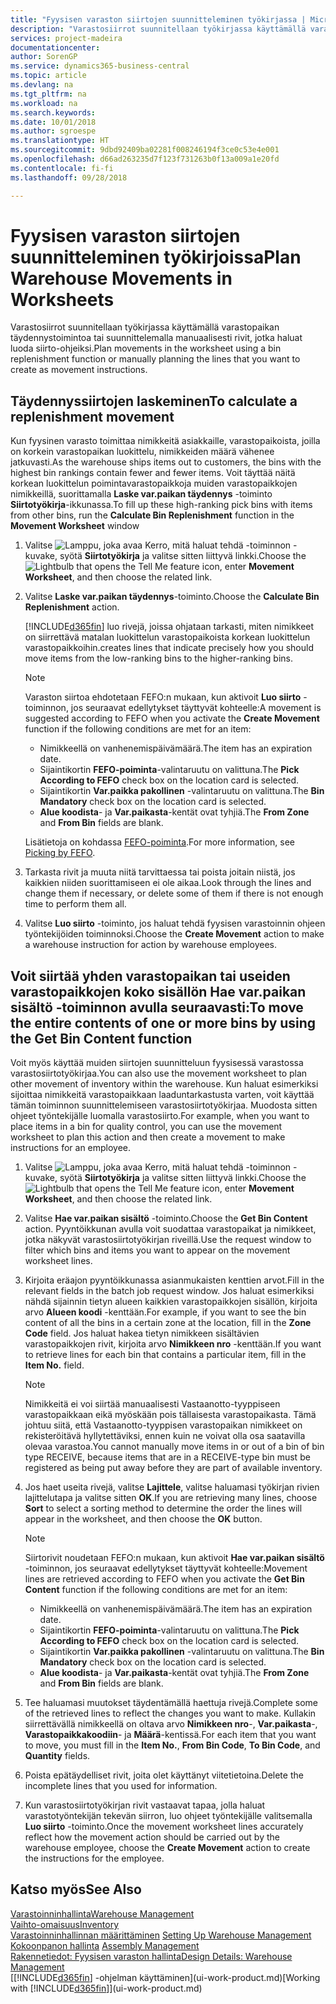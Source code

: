 ```yaml
---
title: "Fyysisen varaston siirtojen suunnitteleminen työkirjassa | Microsoft Docs"
description: "Varastosiirrot suunnitellaan työkirjassa käyttämällä varastopaikan täydennystoimintoa tai suunnittelemalla manuaalisesti rivit, jotka haluat luoda siirto-ohjeiksi."
services: project-madeira
documentationcenter: 
author: SorenGP
ms.service: dynamics365-business-central
ms.topic: article
ms.devlang: na
ms.tgt_pltfrm: na
ms.workload: na
ms.search.keywords: 
ms.date: 10/01/2018
ms.author: sgroespe
ms.translationtype: HT
ms.sourcegitcommit: 9dbd92409ba02281f008246194f3ce0c53e4e001
ms.openlocfilehash: d66ad263235d7f123f731263b0f13a009a1e20fd
ms.contentlocale: fi-fi
ms.lasthandoff: 09/28/2018

---
```

# <a name="plan-warehouse-movements-in-worksheets"></a><span data-ttu-id="f63c3-103">Fyysisen varaston siirtojen suunnitteleminen työkirjoissa</span><span class="sxs-lookup"><span data-stu-id="f63c3-103">Plan Warehouse Movements in Worksheets</span></span>
<span data-ttu-id="f63c3-104">Varastosiirrot suunnitellaan työkirjassa käyttämällä varastopaikan täydennystoimintoa tai suunnittelemalla manuaalisesti rivit, jotka haluat luoda siirto-ohjeiksi.</span><span class="sxs-lookup"><span data-stu-id="f63c3-104">Plan movements in the worksheet using a bin replenishment function or manually planning the lines that you want to create as movement instructions.</span></span>  

## <a name="to-calculate-a-replenishment-movement"></a><span data-ttu-id="f63c3-105">Täydennyssiirtojen laskeminen</span><span class="sxs-lookup"><span data-stu-id="f63c3-105">To calculate a replenishment movement</span></span>  
<span data-ttu-id="f63c3-106">Kun fyysinen varasto toimittaa nimikkeitä asiakkaille, varastopaikoista, joilla on korkein varastopaikan luokittelu, nimikkeiden määrä vähenee jatkuvasti.</span><span class="sxs-lookup"><span data-stu-id="f63c3-106">As the warehouse ships items out to customers, the bins with the highest bin rankings contain fewer and fewer items.</span></span> <span data-ttu-id="f63c3-107">Voit täyttää näitä korkean luokittelun poimintavarastopaikkoja muiden varastopaikkojen nimikkeillä, suorittamalla **Laske var.paikan täydennys** -toiminto **Siirtotyökirja**-ikkunassa.</span><span class="sxs-lookup"><span data-stu-id="f63c3-107">To fill up these high-ranking pick bins with items from other bins, run the **Calculate Bin Replenishment** function in the **Movement Worksheet** window</span></span>

1.  <span data-ttu-id="f63c3-108">Valitse ![Lamppu, joka avaa Kerro, mitä haluat tehdä -toiminnon](media/ui-search/search_small.png "Kerro, mitä haluat tehdä") -kuvake, syötä **Siirtotyökirja** ja valitse sitten liittyvä linkki.</span><span class="sxs-lookup"><span data-stu-id="f63c3-108">Choose the ![Lightbulb that opens the Tell Me feature](media/ui-search/search_small.png "Tell me what you want to do") icon, enter **Movement Worksheet**, and then choose the related link.</span></span>  
2.  <span data-ttu-id="f63c3-109">Valitse **Laske var.paikan täydennys**-toiminto.</span><span class="sxs-lookup"><span data-stu-id="f63c3-109">Choose the **Calculate Bin Replenishment** action.</span></span>  

    [!INCLUDE[d365fin](includes/d365fin_md.md)] <span data-ttu-id="f63c3-110">luo rivejä, joissa ohjataan tarkasti, miten nimikkeet on siirrettävä matalan luokittelun varastopaikoista korkean luokittelun varastopaikkoihin.</span><span class="sxs-lookup"><span data-stu-id="f63c3-110">creates lines that indicate precisely how you should move items from the low-ranking bins to the higher-ranking bins.</span></span>  

    > [!NOTE]  
    >  <span data-ttu-id="f63c3-111">Varaston siirtoa ehdotetaan FEFO:n mukaan, kun aktivoit  **Luo siirto** -toiminnon, jos seuraavat edellytykset täyttyvät kohteelle:</span><span class="sxs-lookup"><span data-stu-id="f63c3-111">A movement is suggested according to FEFO when you activate the **Create Movement** function if the following conditions are met for an item:</span></span>  
    >   
    >  -   <span data-ttu-id="f63c3-112">Nimikkeellä on vanhenemispäivämäärä.</span><span class="sxs-lookup"><span data-stu-id="f63c3-112">The item has an expiration date.</span></span>  
    > -   <span data-ttu-id="f63c3-113">Sijaintikortin **FEFO-poiminta**-valintaruutu on valittuna.</span><span class="sxs-lookup"><span data-stu-id="f63c3-113">The **Pick According to FEFO** check box on the location card is selected.</span></span>  
    > -   <span data-ttu-id="f63c3-114">Sijaintikortin **Var.paikka pakollinen** -valintaruutu on valittuna.</span><span class="sxs-lookup"><span data-stu-id="f63c3-114">The **Bin Mandatory** check box on the location card is selected.</span></span>  
    > -   <span data-ttu-id="f63c3-115">**Alue koodista**- ja **Var.paikasta**-kentät ovat tyhjiä.</span><span class="sxs-lookup"><span data-stu-id="f63c3-115">The **From Zone** and **From Bin** fields are blank.</span></span>  

    <span data-ttu-id="f63c3-116">Lisätietoja on kohdassa [FEFO-poiminta](warehouse-picking-by-fefo.md).</span><span class="sxs-lookup"><span data-stu-id="f63c3-116">For more information, see [Picking by FEFO](warehouse-picking-by-fefo.md).</span></span>  

3.  <span data-ttu-id="f63c3-117">Tarkasta rivit ja muuta niitä tarvittaessa tai poista joitain niistä, jos kaikkien niiden suorittamiseen ei ole aikaa.</span><span class="sxs-lookup"><span data-stu-id="f63c3-117">Look through the lines and change them if necessary, or delete some of them if there is not enough time to perform them all.</span></span>  
4.  <span data-ttu-id="f63c3-118">Valitse **Luo siirto** -toiminto, jos haluat tehdä fyysisen varastoinnin ohjeen työntekijöiden toiminnoksi.</span><span class="sxs-lookup"><span data-stu-id="f63c3-118">Choose the **Create Movement** action to make a warehouse instruction for action by warehouse employees.</span></span>  

## <a name="to-move-the-entire-contents-of-one-or-more-bins-by-using-the-get-bin-content-function"></a><span data-ttu-id="f63c3-119">Voit siirtää yhden varastopaikan tai useiden varastopaikkojen koko sisällön Hae var.paikan sisältö -toiminnon avulla seuraavasti:</span><span class="sxs-lookup"><span data-stu-id="f63c3-119">To move the entire contents of one or more bins by using the Get Bin Content function</span></span>  
<span data-ttu-id="f63c3-120">Voit myös käyttää muiden siirtojen suunnitteluun fyysisessä varastossa varastosiirtotyökirjaa.</span><span class="sxs-lookup"><span data-stu-id="f63c3-120">You can also use the movement worksheet to plan other movement of inventory within the warehouse.</span></span> <span data-ttu-id="f63c3-121">Kun haluat esimerkiksi sijoittaa nimikkeitä varastopaikkaan laaduntarkastusta varten, voit käyttää tämän toiminnon suunnittelemiseen varastosiirtotyökirjaa. Muodosta sitten ohjeet työntekijälle luomalla varastosiirto.</span><span class="sxs-lookup"><span data-stu-id="f63c3-121">For example, when you want to place items in a bin for quality control, you can use the movement worksheet to plan this action and then create a movement to make instructions for an employee.</span></span>  

1.  <span data-ttu-id="f63c3-122">Valitse ![Lamppu, joka avaa Kerro, mitä haluat tehdä -toiminnon](media/ui-search/search_small.png "Kerro, mitä haluat tehdä") -kuvake, syötä **Siirtotyökirja** ja valitse sitten liittyvä linkki.</span><span class="sxs-lookup"><span data-stu-id="f63c3-122">Choose the ![Lightbulb that opens the Tell Me feature](media/ui-search/search_small.png "Tell me what you want to do") icon, enter **Movement Worksheet**, and then choose the related link.</span></span>  
2.  <span data-ttu-id="f63c3-123">Valitse **Hae var.paikan sisältö** -toiminto.</span><span class="sxs-lookup"><span data-stu-id="f63c3-123">Choose the **Get Bin Content** action.</span></span> <span data-ttu-id="f63c3-124">Pyyntöikkunan avulla voit suodattaa varastopaikat ja nimikkeet, jotka näkyvät varastosiirtotyökirjan riveillä.</span><span class="sxs-lookup"><span data-stu-id="f63c3-124">Use the request window to filter which bins and items you want to appear on the movement worksheet lines.</span></span>  
3.  <span data-ttu-id="f63c3-125">Kirjoita eräajon pyyntöikkunassa asianmukaisten kenttien arvot.</span><span class="sxs-lookup"><span data-stu-id="f63c3-125">Fill in the relevant fields in the batch job request window.</span></span> <span data-ttu-id="f63c3-126">Jos haluat esimerkiksi nähdä sijainnin tietyn alueen kaikkien varastopaikkojen sisällön, kirjoita arvo **Alueen koodi** -kenttään.</span><span class="sxs-lookup"><span data-stu-id="f63c3-126">For example, if you want to see the bin content of all the bins in a certain zone at the location, fill in the **Zone Code** field.</span></span> <span data-ttu-id="f63c3-127">Jos haluat hakea tietyn nimikkeen sisältävien varastopaikkojen rivit, kirjoita arvo **Nimikkeen nro** -kenttään.</span><span class="sxs-lookup"><span data-stu-id="f63c3-127">If you want to retrieve lines for each bin that contains a particular item, fill in the **Item No.** field.</span></span>  

    > [!NOTE]  
    >  <span data-ttu-id="f63c3-128">Nimikkeitä ei voi siirtää manuaalisesti Vastaanotto-tyyppiseen varastopaikkaan eikä myöskään pois tällaisesta varastopaikasta. Tämä johtuu siitä, että Vastaanotto-tyyppisen varastopaikan nimikkeet on rekisteröitävä hyllytettäviksi, ennen kuin ne voivat olla osa saatavilla olevaa varastoa.</span><span class="sxs-lookup"><span data-stu-id="f63c3-128">You cannot manually move items in or out of a bin of bin type RECEIVE, because items that are in a RECEIVE-type bin must be registered as being put away before they are part of available inventory.</span></span>  

4.  <span data-ttu-id="f63c3-129">Jos haet useita rivejä, valitse **Lajittele**, valitse haluamasi työkirjan rivien lajittelutapa ja valitse sitten **OK**.</span><span class="sxs-lookup"><span data-stu-id="f63c3-129">If you are retrieving many lines, choose **Sort** to select a sorting method to determine the order the lines will appear in the worksheet, and then choose the **OK** button.</span></span>  

    > [!NOTE]  
    >  <span data-ttu-id="f63c3-130">Siirtorivit noudetaan FEFO:n mukaan, kun aktivoit **Hae var.paikan sisältö** -toiminnon, jos seuraavat edellytykset täyttyvät kohteelle:</span><span class="sxs-lookup"><span data-stu-id="f63c3-130">Movement lines are retrieved according to FEFO when you activate the **Get Bin Content** function if the following conditions are met for an item:</span></span>  
    >   
    >  -   <span data-ttu-id="f63c3-131">Nimikkeellä on vanhenemispäivämäärä.</span><span class="sxs-lookup"><span data-stu-id="f63c3-131">The item has an expiration date.</span></span>  
    > -   <span data-ttu-id="f63c3-132">Sijaintikortin **FEFO-poiminta**-valintaruutu on valittuna.</span><span class="sxs-lookup"><span data-stu-id="f63c3-132">The **Pick According to FEFO** check box on the location card is selected.</span></span>  
    > -   <span data-ttu-id="f63c3-133">Sijaintikortin **Var.paikka pakollinen** -valintaruutu on valittuna.</span><span class="sxs-lookup"><span data-stu-id="f63c3-133">The **Bin Mandatory** check box on the location card is selected.</span></span>  
    > -   <span data-ttu-id="f63c3-134">**Alue koodista**- ja **Var.paikasta**-kentät ovat tyhjiä.</span><span class="sxs-lookup"><span data-stu-id="f63c3-134">The **From Zone** and **From Bin** fields are blank.</span></span>  

5.  <span data-ttu-id="f63c3-135">Tee haluamasi muutokset täydentämällä haettuja rivejä.</span><span class="sxs-lookup"><span data-stu-id="f63c3-135">Complete some of the retrieved lines to reflect the changes you want to make.</span></span> <span data-ttu-id="f63c3-136">Kullakin siirrettävällä nimikkeellä on oltava arvo **Nimikkeen nro**-, **Var.paikasta**-, **Varastopaikkakoodiin**- ja  **Määrä**-kentissä.</span><span class="sxs-lookup"><span data-stu-id="f63c3-136">For each item that you want to move, you must fill in the **Item No.**, **From Bin Code**, **To Bin Code**, and **Quantity** fields.</span></span>  
6.  <span data-ttu-id="f63c3-137">Poista epätäydelliset rivit, joita olet käyttänyt viitetietoina.</span><span class="sxs-lookup"><span data-stu-id="f63c3-137">Delete the incomplete lines that you used for information.</span></span>  
7.  <span data-ttu-id="f63c3-138">Kun varastosiirtotyökirjan rivit vastaavat tapaa, jolla haluat varastotyöntekijän tekevän siirron, luo ohjeet työntekijälle valitsemalla **Luo siirto** -toiminto.</span><span class="sxs-lookup"><span data-stu-id="f63c3-138">Once the movement worksheet lines accurately reflect how the movement action should be carried out by the warehouse employee, choose the **Create Movement** action to create the instructions for the employee.</span></span>  

## <a name="see-also"></a><span data-ttu-id="f63c3-139">Katso myös</span><span class="sxs-lookup"><span data-stu-id="f63c3-139">See Also</span></span>  
[<span data-ttu-id="f63c3-140">Varastoinninhallinta</span><span class="sxs-lookup"><span data-stu-id="f63c3-140">Warehouse Management</span></span>](warehouse-manage-warehouse.md)  
[<span data-ttu-id="f63c3-141">Vaihto-omaisuus</span><span class="sxs-lookup"><span data-stu-id="f63c3-141">Inventory</span></span>](inventory-manage-inventory.md)  
<span data-ttu-id="f63c3-142">[Varastoinninhallinnan määrittäminen](warehouse-setup-warehouse.md)   </span><span class="sxs-lookup"><span data-stu-id="f63c3-142">[Setting Up Warehouse Management](warehouse-setup-warehouse.md)   </span></span>  
<span data-ttu-id="f63c3-143">[Kokoonpanon hallinta](assembly-assemble-items.md)  </span><span class="sxs-lookup"><span data-stu-id="f63c3-143">[Assembly Management](assembly-assemble-items.md)  </span></span>  
[<span data-ttu-id="f63c3-144">Rakennetiedot: Fyysisen varaston hallinta</span><span class="sxs-lookup"><span data-stu-id="f63c3-144">Design Details: Warehouse Management</span></span>](design-details-warehouse-management.md)  
<span data-ttu-id="f63c3-145">[[!INCLUDE[d365fin](includes/d365fin_md.md)] -ohjelman käyttäminen](ui-work-product.md)</span><span class="sxs-lookup"><span data-stu-id="f63c3-145">[Working with [!INCLUDE[d365fin](includes/d365fin_md.md)]](ui-work-product.md)</span></span>

